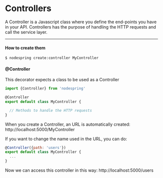 # Controllers

A Controller is a Javascript class where you define the end-points you have in your API. Controllers has the purpose of handling the HTTP requests and call the service layer.



---



#### How to create them
```bash
$ nodespring create:controller MyController
```


#### @Controller

This decorator expects a class to be used as a Controller

```javascript
import {Controller} from 'nodespring'

@Controller
export default class MyController {

  // Methods to handle the HTTP requests
}
```

When you create a Controller, an URL is automatically created: http://localhost:5000/MyController

If you want to change the name used in the URL, you can do:

```javascript
@Controller({path: 'users'})
export default class MyController {
  ...
}
```
Now we can access this controller in this way: http://localhost:5000/users
